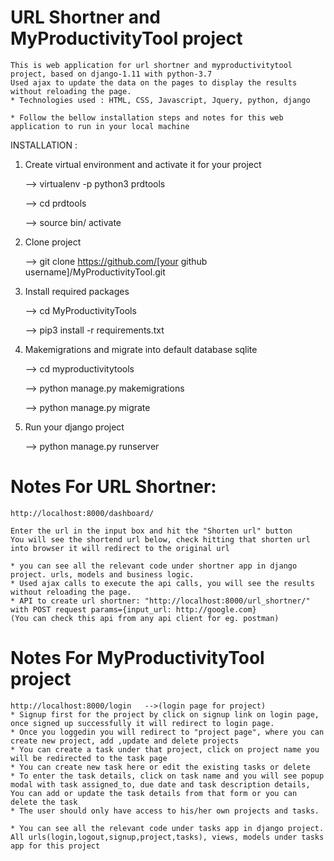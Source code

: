 # URL Shortner and MyProductivityTool project

    This is web application for url shortner and myproductivitytool project, based on django-1.11 with python-3.7
    Used ajax to update the data on the pages to display the results without reloading the page.
    * Technologies used : HTML, CSS, Javascript, Jquery, python, django

    * Follow the bellow installation steps and notes for this web application to run in your local machine


INSTALLATION :

1. Create virtual environment and activate it for your project

    --> virtualenv -p python3 prdtools

    --> cd prdtools

    --> source bin/ activate

2. Clone project

    --> git clone https://github.com/[your github username]/MyProductivityTool.git

3. Install required packages

    --> cd MyProductivityTools

    --> pip3 install -r requirements.txt

4. Makemigrations and migrate into default database sqlite

    --> cd myproductivitytools

    --> python manage.py makemigrations

    --> python manage.py migrate

5. Run your django project

    --> python manage.py runserver

# Notes For URL Shortner:

    http://localhost:8000/dashboard/

    Enter the url in the input box and hit the "Shorten url" button
    You will see the shortend url below, check hitting that shorten url into browser it will redirect to the original url

    * you can see all the relevant code under shortner app in django project. urls, models and business logic.
    * Used ajax calls to execute the api calls, you will see the results without reloading the page. 
    * API to create url shortner: "http://localhost:8000/url_shortner/" with POST request params={input_url: http://google.com}
    (You can check this api from any api client for eg. postman) 

# Notes For MyProductivityTool project

    http://localhost:8000/login   -->(login page for project)
    * Signup first for the project by click on signup link on login page, once signed up successfully it will redirect to login page.
    * Once you loggedin you will redirect to "project page", where you can create new project, add ,update and delete projects
    * You can create a task under that project, click on project name you will be redirected to the task page
    * You can create new task here or edit the existing tasks or delete
    * To enter the task details, click on task name and you will see popup modal with task assigned_to, due date and task description details, You can add or update the task details from that form or you can delete the task
    * The user should only have access to his/her own projects and tasks.

    * You can see all the relevant code under tasks app in django project.
    All urls(login,logout,signup,project,tasks), views, models under tasks app for this project